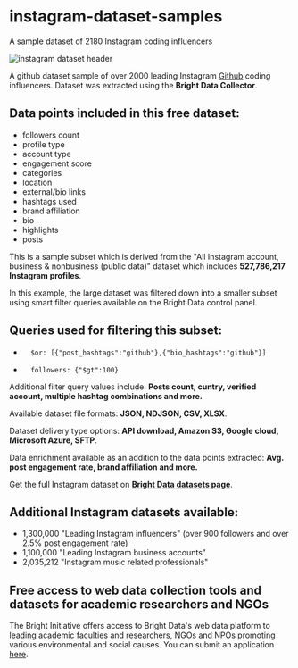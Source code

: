 # instagram-dataset-samples

A sample dataset of 2180 Instagram coding influencers

![instagram dataset header](https://github.com/luminati-io/Instagram-dataset-samples/blob/main/Instagram%20Datasets.png)

A github dataset sample of over 2000 leading Instagram [Github](https://www.instagram.com/explore/tags/github/) coding influencers. Dataset was extracted using the <b>Bright Data Collector</b>.

<h2>Data points included in this free dataset:</h2>

* followers count
* profile type
* account type
* engagement score
* categories
* location
* external/bio links
* hashtags used
* brand affiliation
* bio
* highlights
* posts



This is a sample subset which is derived from the "All Instagram account, business & nonbusiness (public data)"
dataset which includes <b>527,786,217 Instagram profiles</b>.

In this example, the large dataset was filtered down into a smaller subset using smart filter queries available on the Bright Data control panel.
<h2>Queries used for filtering this subset:</h2>


*   	$or: [{"post_hashtags":"github"},{"bio_hashtags":"github"}]
*   	followers: {"$gt":100}

Additional filter query values include: <b>Posts count, cuntry, verified account, multiple hashtag combinations and more.</b>

Available dataset file formats: <b>JSON, NDJSON, CSV, XLSX</b>.

Dataset delivery type options: <b>API download, Amazon S3, Google cloud, Microsoft Azure, SFTP</b>.

Data enrichment available as an addition to the data points extracted: <b>Avg. post engagement rate, brand affiliation and more.</b>

Get the full Instagram dataset on <b>[Bright Data datasets page](https://brightdata.com/products/datasets/instagram)</b>.

<h2>Additional Instagram datasets available:</h2>

*   1,300,000 "Leading Instagram influencers" (over 900 followers and over 2.5% post engagement rate)
*   1,100,000 "Leading Instagram business accounts"
*   2,035,212 "Instagram music related professionals"

<h2>Free access to web data collection tools and datasets for academic researchers and NGOs</h2>

The Bright Initiative offers access to Bright Data's web data platform to leading academic faculties and researchers, NGOs and NPOs promoting various environmental and social causes. You can submit an application [here](https://brightinitiative.com).

